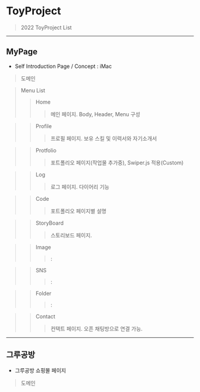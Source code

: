 # ToyProject
> 2022 ToyProject List

-------------------------------------------------------------------------------------

## MyPage
* Self Introduction Page / Concept : iMac

> 도메인
>> 

> Menu List
>> Home
>>> 메인 페이지. Body, Header, Menu 구성

>> Profile
>>> 프로필 페이지. 보유 스킬 및 이력서와 자기소개서

>> Protfolio
>>> 포트폴리오 페이지(작업물 추가중), Swiper.js 적용(Custom)

>> Log
>>> 로그 페이지. 다이어리 기능

>> Code
>>> 포트폴리오 페이지별 설명

>> StoryBoard
>>> 스토리보드 페이지.

>> Image
>>> :

>> SNS
>>> :

>> Folder
>>> :

>> Contact
>>> 컨택트 페이지. 오픈 채팅방으로 연결 가능.

-------------------------------------------------------------------------------------

## 그루공방
* 그루공방 쇼핑몰 페이지

> 도메인
>> 
